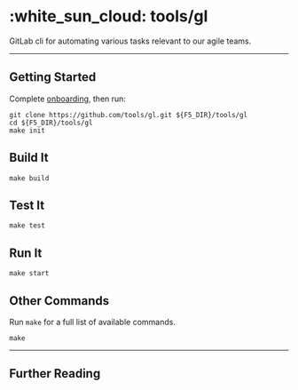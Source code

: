# :white_sun_cloud: tools/gl

GitLab cli for automating various tasks relevant to our agile teams.

---

## Getting Started

Complete [onboarding](https://gitlab.fathom5.work/groups/fathom5/-/wikis/Onboarding), then run:

    git clone https://github.com/tools/gl.git ${F5_DIR}/tools/gl
    cd ${F5_DIR}/tools/gl
    make init

## Build It

    make build

## Test It

    make test

## Run It

    make start

## Other Commands

Run `make` for a full list of available commands.

    make

---

## Further Reading
